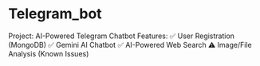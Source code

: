 # Telegram_bot
Project: AI-Powered Telegram Chatbot  Features: ✅ User Registration (MongoDB) ✅ Gemini AI Chatbot ✅ AI-Powered Web Search ⚠ Image/File Analysis (Known Issues)
